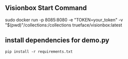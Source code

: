 ## Visionbox Start Command
sudo docker run -p 8085:8080 -e "TOKEN=your_token"  -v "$(pwd)"/collections:/collections trueface/visionbox:latest

## install dependencies for demo.py
`pip install -r requirements.txt`